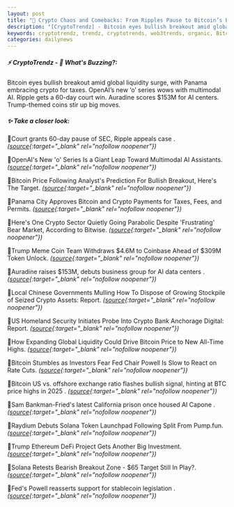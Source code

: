 ```yaml
---
layout: post
title: "🌅 Crypto Chaos and Comebacks: From Ripples Pause to Bitcoin’s Bullish Hopes"
description: "[CryptoTrendz] - Bitcoin eyes bullish breakout amid global liquidity surge, with Panama embracing crypto for taxes. OpenAI’s new ‘o’ series wows with multimodal AI. Ripple gets a 60-day court win. Auradine scores $153M for AI centers. Trump-themed coins stir up big moves."
keywords: cryptotrendz, trendz, cryptotrends, web3trends, organic, Bitcoin, BTC, business, AI, Token, Investors, Altcoin, Crypto, Ethereum, stablecoin
categories: dailynews
---
```


##### ⚡ CryptoTrendz - 📌 *What's Buzzing?:*

Bitcoin eyes bullish breakout amid global liquidity surge, with Panama embracing crypto for taxes. OpenAI’s new ‘o’ series wows with multimodal AI. Ripple gets a 60-day court win. Auradine scores $153M for AI centers. Trump-themed coins stir up big moves.

##### ✨ *Take a closer look:*


🔹Court grants 60-day pause of SEC, Ripple appeals case . *([source](https://s.avyag.com/ydha){:target="_blank" rel="nofollow noopener"})*

🔹OpenAI's New 'o' Series Is a Giant Leap Toward Multimodal AI Assistants. *([source](https://s.avyag.com/hzbi){:target="_blank" rel="nofollow noopener"})*

🔹Bitcoin Price Following Analyst's Prediction For Bullish Breakout, Here's The Target. *([source](https://s.avyag.com/gj7q){:target="_blank" rel="nofollow noopener"})*

🔹Panama City Approves Bitcoin and Crypto Payments for Taxes, Fees, and Permits. *([source](https://s.avyag.com/q1lk){:target="_blank" rel="nofollow noopener"})*

🔹Here's One Crypto Sector Quietly Going Parabolic Despite 'Frustrating' Bear Market, According to Bitwise. *([source](https://s.avyag.com/flxw){:target="_blank" rel="nofollow noopener"})*

🔹Trump Meme Coin Team Withdraws $4.6M to Coinbase Ahead of $309M Token Unlock. *([source](https://s.avyag.com/iqzb){:target="_blank" rel="nofollow noopener"})*

🔹Auradine raises $153M, debuts business group for AI data centers . *([source](https://s.avyag.com/4ong){:target="_blank" rel="nofollow noopener"})*

🔹Local Chinese Governments Mulling How To Dispose of Growing Stockpile of Seized Crypto Assets: Report. *([source](https://s.avyag.com/9a1o){:target="_blank" rel="nofollow noopener"})*

🔹US Homeland Security Initiates Probe Into Crypto Bank Anchorage Digital: Report. *([source](https://s.avyag.com/6zxe){:target="_blank" rel="nofollow noopener"})*

🔹How Expanding Global Liquidity Could Drive Bitcoin Price to New All-Time Highs. *([source](https://s.avyag.com/etb0){:target="_blank" rel="nofollow noopener"})*

🔹Bitcoin Stumbles as Investors Fear Fed Chair Powell Is Slow to React on Rate Cuts. *([source](https://s.avyag.com/9rd8){:target="_blank" rel="nofollow noopener"})*

🔹Bitcoin US vs. offshore exchange ratio flashes bullish signal, hinting at BTC price highs in 2025 . *([source](https://s.avyag.com/ra65){:target="_blank" rel="nofollow noopener"})*

🔹Sam Bankman-Fried's latest California prison once housed Al Capone . *([source](https://s.avyag.com/50dj){:target="_blank" rel="nofollow noopener"})*

🔹Raydium Debuts Solana Token Launchpad Following Split From Pump.fun. *([source](https://s.avyag.com/4j66){:target="_blank" rel="nofollow noopener"})*

🔹Trump Ethereum DeFi Project Gets Another Big Investment. *([source](https://s.avyag.com/41tz){:target="_blank" rel="nofollow noopener"})*

🔹Solana Retests Bearish Breakout Zone - $65 Target Still In Play?. *([source](https://s.avyag.com/6o3x){:target="_blank" rel="nofollow noopener"})*

🔹Fed's Powell reasserts support for stablecoin legislation . *([source](https://s.avyag.com/lnih){:target="_blank" rel="nofollow noopener"})*
